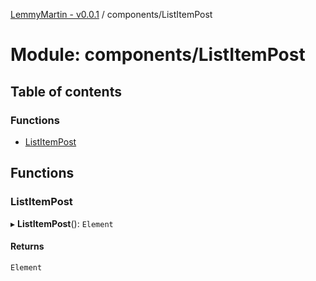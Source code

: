 [LemmyMartin - v0.0.1](../README.md) / components/ListItemPost

# Module: components/ListItemPost

## Table of contents

### Functions

- [ListItemPost](components_ListItemPost.md#listitempost)

## Functions

### ListItemPost

▸ **ListItemPost**(): `Element`

#### Returns

`Element`
